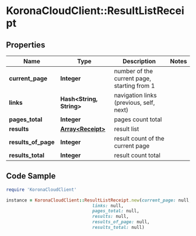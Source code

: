 # KoronaCloudClient::ResultListReceipt

## Properties

Name | Type | Description | Notes
------------ | ------------- | ------------- | -------------
**current_page** | **Integer** | number of the current page, starting from 1 | 
**links** | **Hash&lt;String, String&gt;** | navigation links (previous, self, next) | 
**pages_total** | **Integer** | pages count total | 
**results** | [**Array&lt;Receipt&gt;**](Receipt.md) | result list | 
**results_of_page** | **Integer** | result count of the current page | 
**results_total** | **Integer** | result count total | 

## Code Sample

```ruby
require 'KoronaCloudClient'

instance = KoronaCloudClient::ResultListReceipt.new(current_page: null,
                                 links: null,
                                 pages_total: null,
                                 results: null,
                                 results_of_page: null,
                                 results_total: null)
```


